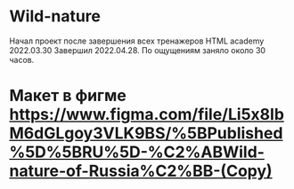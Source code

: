 # Wild-nature
Начал проект после завершения всех тренажеров HTML academy 2022.03.30
Завершил 2022.04.28. По ощущениям заняло около 30 часов.
#
#
# Макет в фигме https://www.figma.com/file/Li5x8lbM6dGLgoy3VLK9BS/%5BPublished%5D%5BRU%5D-%C2%ABWild-nature-of-Russia%C2%BB-(Copy)
